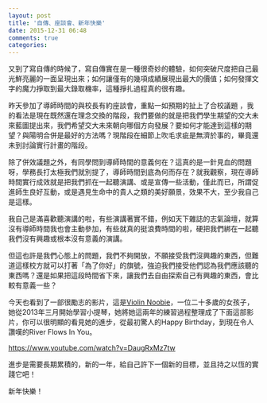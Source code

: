 ```yaml
---
layout: post
title: '自傳、座談會、新年快樂'
date: 2015-12-31 06:48
comments: true
categories: 
---
```


又到了寫自傳的時候了，寫自傳實在是一種很奇妙的體驗，如何突破尺度把自己最光鮮亮麗的一面呈現出來；如何讓僅有的幾項成績展現出最大的價值；如何發揮文字的魔力掙取到最大錄取機率，這種掙扎過程真的很有趣。

昨天參加了導師時間的與校長有約座談會，重點一如預期的扯上了合校議題 ，我的看法是現在既然還在理念交換的階段，我們要做的就是把我們學生期望的交大未來藍圖提出來，我們希望交大未來朝向哪個方向發展？要如何才能達到這樣的期望？與陽明合併是最好的方法嗎？現階段在細節上吹毛求疵是無濟於事的，畢竟還未到討論實行計畫的階段。

除了併效議題之外，有同學問到導師時間的意義何在？這真的是一針見血的問題呀，學務長打太極我們就別提了，導師時間到底為何而存在？就我觀察，現在導師時間實行成效就是把我們抓在一起聽演講、或是宣傳一些活動，僅此而已，所謂促進師生良好互動，或是遇見生命中的貴人之類的美好願景，效果不大，至少我自己是這樣。

我自己是滿喜歡聽演講的啦，有些演講著實不錯，例如天下雜誌的志氣論壇，就算沒有導師時間我也會主動參加，有些就真的挺浪費時間的啦，硬把我們綁在一起聽我們沒有興趣或根本沒有意義的演講。

但這也許是我們心態上的問題，我們不夠開放，不願接受我們沒興趣的東西，但難道這樣校方就可以打著「為了你好」的旗號，強迫我們接受他們認為我們應該聽的東西嗎？還是如果把這段時間省下來，讓我們去自由探索自己有興趣的東西，會比較有意義一些？

今天也看到了一部很勵志的影片，這是[Violin Noobie](https://www.youtube.com/channel/UCMGf-4TZDqNG97yqY5WPTCA/feed)，一位二十多歲的女孩子，她從2013年三月開始學習小提琴，她將她這兩年的練習過程整理成了下面這部影片，你可以很明顯的看見她的進步，從最初驚人的Happy Birthday，到現在令人讚嘆的River Flows In You。

https://www.youtube.com/watch?v=DaugRxMz7tw

進步是需要長期累積的，新的一年，給自己許下一個新的目標，並且持之以恆的實踐它吧！

新年快樂！